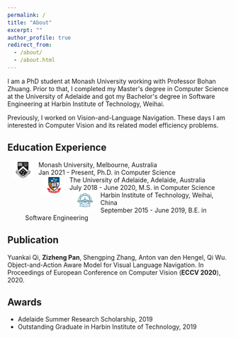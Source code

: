 ```yaml
---
permalink: /
title: "About"
excerpt: ""
author_profile: true
redirect_from: 
  - /about/
  - /about.html
---
```


I am a PhD student at Monash University working with Professor Bohan Zhuang. Prior to that, I completed my Master's degree in Computer Science at the University of Adelaide and got my Bachelor's degree in Software Engineering at Harbin Institute of Technology, Weihai. 

Previously, I worked on Vision-and-Language Navigation. These days I am interested in Computer Vision and its related model efficiency problems. 


## Education Experience
<dl>
  <dt>
  <img align="left" width="50" hspace="10" margin-top="5" src="../images/monash_logo.png">
  </dt>
  <dt>Monash University, Melbourne, Australia</dt>
  <dd>Jan 2021 - Present, Ph.D. in Computer Science </dd>
  <dt>
  <img align="left" width="50" hspace="10" margin-top="5" src="../images/uofa_logo.png">
  </dt>
  <dt>The University of Adelaide, Adelaide, Australia</dt>
  <dd>July 2018 - June 2020, M.S. in Computer Science</dd>
  <dt>
  <img align="left" width="50" hspace="10" margin-top="5" src="../images/hit_logo.png">
  </dt>
  <dt>Harbin Institute of Technology, Weihai, China</dt>
  <dd>September 2015 - June 2019, B.E. in Software Engineering</dd>
</dl>



## Publication

Yuankai Qi, **Zizheng Pan**, Shengping Zhang, Anton van den Hengel, Qi Wu. Object-and-Action Aware Model for Visual Language Navigation. In Proceedings of European Conference on Computer Vision (**ECCV 2020**), 2020.

## Awards

- Adelaide Summer Research Scholarship, 2019
- Outstanding Graduate in Harbin Institute of Technology, 2019


